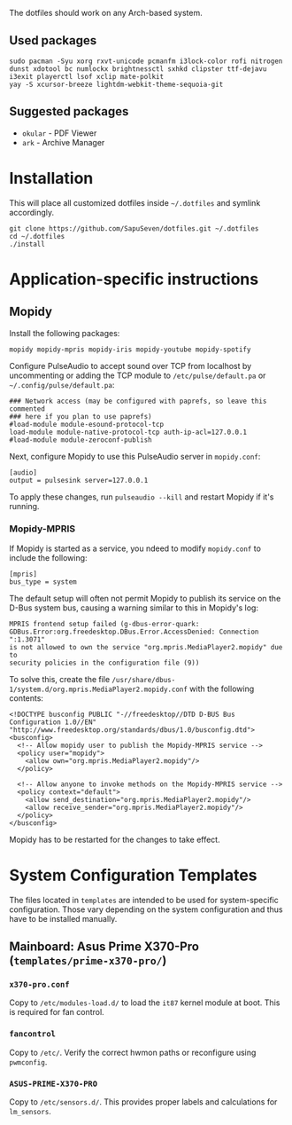 The dotfiles should work on any Arch-based system.

## Used packages

    sudo pacman -Syu xorg rxvt-unicode pcmanfm i3lock-color rofi nitrogen dunst xdotool bc numlockx brightnessctl sxhkd clipster ttf-dejavu i3exit playerctl lsof xclip mate-polkit
    yay -S xcursor-breeze lightdm-webkit-theme-sequoia-git

## Suggested packages

- `okular` - PDF Viewer
- `ark` - Archive Manager

# Installation

This will place all customized dotfiles inside `~/.dotfiles` and symlink accordingly.

    git clone https://github.com/SapuSeven/dotfiles.git ~/.dotfiles
    cd ~/.dotfiles
    ./install

# Application-specific instructions

## Mopidy

Install the following packages:

```
mopidy mopidy-mpris mopidy-iris mopidy-youtube mopidy-spotify
```

Configure PulseAudio to accept sound over TCP from localhost
by uncommenting or adding the TCP module to `/etc/pulse/default.pa`
or `~/.config/pulse/default.pa`:

```
### Network access (may be configured with paprefs, so leave this commented
### here if you plan to use paprefs)
#load-module module-esound-protocol-tcp
load-module module-native-protocol-tcp auth-ip-acl=127.0.0.1
#load-module module-zeroconf-publish
```

Next, configure Mopidy to use this PulseAudio server in `mopidy.conf`:

```
[audio]
output = pulsesink server=127.0.0.1
```

To apply these changes, run `pulseaudio --kill` and restart Mopidy if it's running.


### Mopidy-MPRIS

If Mopidy is started as a service, you ndeed to modify `mopidy.conf` to include the following:

```
[mpris]
bus_type = system
```

The default setup will often not permit Mopidy to publish its service on the D-Bus system bus,
causing a warning similar to this in Mopidy's log:

```
MPRIS frontend setup failed (g-dbus-error-quark:
GDBus.Error:org.freedesktop.DBus.Error.AccessDenied: Connection ":1.3071"
is not allowed to own the service "org.mpris.MediaPlayer2.mopidy" due to
security policies in the configuration file (9))
```

To solve this, create the file `/usr/share/dbus-1/system.d/org.mpris.MediaPlayer2.mopidy.conf` with the following contents:

```
<!DOCTYPE busconfig PUBLIC "-//freedesktop//DTD D-BUS Bus Configuration 1.0//EN"
"http://www.freedesktop.org/standards/dbus/1.0/busconfig.dtd">
<busconfig>
  <!-- Allow mopidy user to publish the Mopidy-MPRIS service -->
  <policy user="mopidy">
    <allow own="org.mpris.MediaPlayer2.mopidy"/>
  </policy>

  <!-- Allow anyone to invoke methods on the Mopidy-MPRIS service -->
  <policy context="default">
    <allow send_destination="org.mpris.MediaPlayer2.mopidy"/>
    <allow receive_sender="org.mpris.MediaPlayer2.mopidy"/>
  </policy>
</busconfig>
```

Mopidy has to be restarted for the changes to take effect.


# System Configuration Templates

The files located in `templates` are intended to be used for system-specific configuration. Those vary depending on the system configuration and thus have to be installed manually.

## Mainboard: Asus Prime X370-Pro (`templates/prime-x370-pro/`)

### `x370-pro.conf`

Copy to `/etc/modules-load.d/` to load the `it87` kernel module at boot. This is required for fan control.

### `fancontrol`

Copy to `/etc/`. Verify the correct hwmon paths or reconfigure using `pwmconfig`.

### `ASUS-PRIME-X370-PRO`

Copy to `/etc/sensors.d/`. This provides proper labels and calculations for `lm_sensors`.